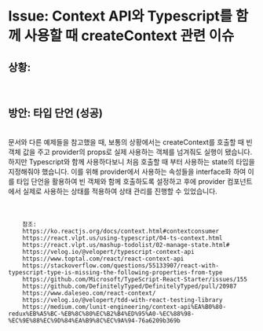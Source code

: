 <!--
author: Dailyscat
purpose: issue arrange
rules:
 (1) 헤더와 문단사이
    <br/>
    <br/>
 (2) 코드가 작성되는 부분은 >로 정리
 (3) 참조는 해당 내용 바로 아래
    <br/>
    <br/>
 (4) 명령어는 bold
 (5) 방안은 ## 안의 과정은 ###
-->

# Issue: Context API와 Typescript를 함께 사용할 때 createContext 관련 이슈

## 상황:

<br/>

## 방안: 타입 단언 (성공)

<br/>
 문서와 다른 예제들을 참고했을 때, 보통의 상황에서는 createContext를 호출할 때 빈 객체 값을 주고 provider의 props로 실제 사용하는 객체를 넘겨줘도 실행이 됐습니다. 하지만 Typescript와 함께 사용하다보니 처음 호출할 때 부터 사용하는 state의 타입을 지정해줘야 했습니다. 이를 위해 provider에서 사용하는 속성들을 interface화 하여 이를 타입 단언을 활용하여 빈 객체와 함께 호출하도록 설정하고 후에 provider 컴포넌트에서 실제로 사용하는 상태를 적용하여 상태 관리를 진행할 수 있었습니다.
<br/>
<br/>
<br/>

        참조:
        https://ko.reactjs.org/docs/context.html#contextconsumer
        https://react.vlpt.us/using-typescript/04-ts-context.html
        https://react.vlpt.us/mashup-todolist/02-manage-state.html#
        https://velog.io/@velopert/typescript-context-api
        https://www.toptal.com/react/react-context-api
        https://stackoverflow.com/questions/55133907/react-with-typescript-type-is-missing-the-following-properties-from-type
        https://github.com/Microsoft/TypeScript-React-Starter/issues/155
        https://github.com/DefinitelyTyped/DefinitelyTyped/pull/20987
        https://www.daleseo.com/react-context/
        https://velog.io/@velopert/tdd-with-react-testing-library
        https://medium.com/lunit-engineering/context-api%EA%B0%80-redux%EB%A5%BC-%EB%8C%80%EC%B2%B4%ED%95%A0-%EC%88%98-%EC%9E%88%EC%9D%84%EA%B9%8C%EC%9A%94-76a6209b369b

<br/>
